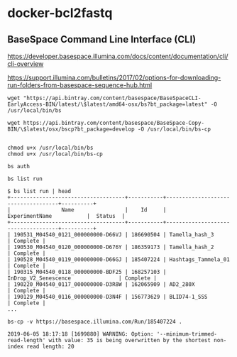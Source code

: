 # docker-bcl2fastq


## BaseSpace Command Line Interface (CLI)

https://developer.basespace.illumina.com/docs/content/documentation/cli/cli-overview

https://support.illumina.com/bulletins/2017/02/options-for-downloading-run-folders-from-basespace-sequence-hub.html


```
wget "https://api.bintray.com/content/basespace/BaseSpaceCLI-EarlyAccess-BIN/latest/\$latest/amd64-osx/bs?bt_package=latest" -O /usr/local/bin/bs

wget https://api.bintray.com/content/basespace/BaseSpace-Copy-BIN/\$latest/osx/bscp?bt_package=develop -O /usr/local/bin/bs-cp


chmod u+x /usr/local/bin/bs
chmod u+x /usr/local/bin/bs-cp
```


```
bs auth
```

```
bs list run
```

```
$ bs list run | head
+------------------------------------+-----------+------------------------------------+----------+
|                Name                |    Id     |           ExperimentName           |  Status  |
+------------------------------------+-----------+------------------------------------+----------+
| 190531_M04540_0121_000000000-D66VJ | 186690504 | Tamella_hash_3                     | Complete |
| 190530_M04540_0120_000000000-D676Y | 186359173 | Tamella_hash_2                     | Complete |
| 190528_M04540_0119_000000000-D66GJ | 185407224 | Hashtags_Tammela_01                | Complete |
| 190315_M04540_0118_000000000-BDF25 | 168257103 | InDrop_V2_Senescence               | Complete |
| 190220_M04540_0117_000000000-D3R8W | 162065909 | AD2_280X                           | Complete |
| 190129_M04540_0116_000000000-D3N4F | 156773629 | BLID74-1_SSS                       | Complete |
...
```

```
bs-cp -v https://basespace.illumina.com/Run/185407224 .
```


```
2019-06-05 18:17:18 [1699880] WARNING: Option: '--minimum-trimmed-read-length' with value: 35 is being overwritten by the shortest non-index read length: 20
```

